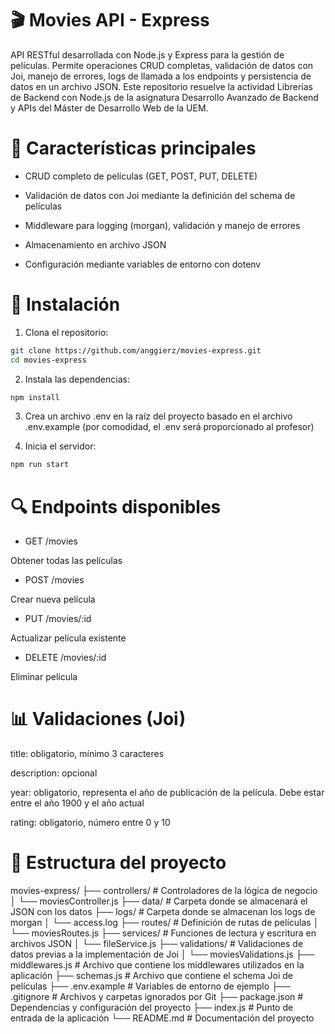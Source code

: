 # 🎬 Movies API - Express

API RESTful desarrollada con Node.js y Express para la gestión de películas. Permite operaciones CRUD completas, validación de datos con Joi, manejo de errores, logs de llamada a los endpoints y persistencia de datos en un archivo JSON. Este repositorio resuelve la actividad Librerías de Backend con Node.js de la asignatura Desarrollo Avanzado de Backend y APIs del Máster de Desarrollo Web de la UEM.

# 🚀 Características principales

- CRUD completo de películas (GET, POST, PUT, DELETE)

- Validación de datos con Joi mediante la definición del schema de películas

- Middleware para logging (morgan), validación y manejo de errores

- Almacenamiento en archivo JSON

- Configuración mediante variables de entorno con dotenv

# 🔧 Instalación

1. Clona el repositorio:

```bash
git clone https://github.com/anggierz/movies-express.git
cd movies-express
```

2. Instala las dependencias:

```bash
npm install
```

3. Crea un archivo .env en la raíz del proyecto basado en el archivo .env.example (por comodidad, el .env será proporcionado al profesor)

4. Inicia el servidor:

```bash
npm run start
```

# 🔍 Endpoints disponibles

- GET /movies

Obtener todas las películas

- POST /movies

Crear nueva película

- PUT /movies/:id

Actualizar película existente

- DELETE /movies/:id

Eliminar película

# 📊 Validaciones (Joi)

title: obligatorio, mínimo 3 caracteres

description: opcional

year: obligatorio, representa el año de publicación de la película. Debe estar entre el año 1900 y el año actual

rating: obligatorio, número entre 0 y 10

# 📁 Estructura del proyecto
movies-express/
├── controllers/             # Controladores de la lógica de negocio
│   └── moviesController.js
├── data/             # Carpeta donde se almacenará el JSON con los datos
├── logs/             # Carpeta donde se almacenan los logs de morgan
│   └── access.log
├── routes/                  # Definición de rutas de películas
│   └── moviesRoutes.js
├── services/                # Funciones de lectura y escritura en archivos JSON
│   └── fileService.js
├── validations/             # Validaciones de datos previas a la implementación de Joi
│   └── moviesValidations.js
├── middlewares.js           # Archivo que contiene los middlewares utilizados en la aplicación
├── schemas.js               # Archivo que contiene el schema Joi de películas
├── .env.example             # Variables de entorno de ejemplo
├── .gitignore               # Archivos y carpetas ignorados por Git
├── package.json             # Dependencias y configuración del proyecto
├── index.js                 # Punto de entrada de la aplicación
└── README.md                # Documentación del proyecto

